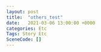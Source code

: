 ```yaml
---
layout: post
title:  "others_test"
date:   2021-03-06 13:00:00 +0000
categories: Etc
Tags: Story Etc
SceneCode: []
---
```

